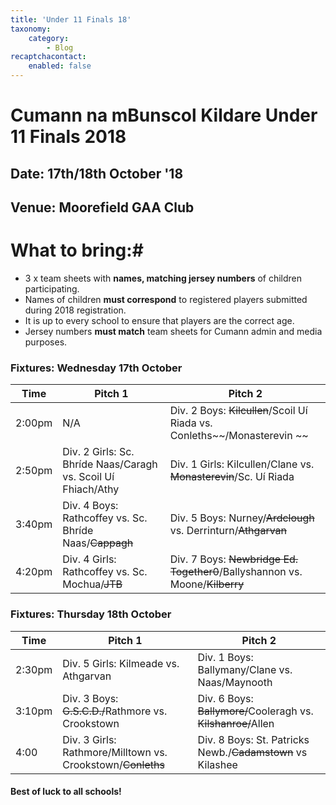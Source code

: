 ```yaml
---
title: 'Under 11 Finals 18'
taxonomy:
    category:
        - Blog
recaptchacontact:
    enabled: false
---
```


# Cumann na mBunscol Kildare Under 11 Finals 2018 #

## Date: 17th/18th October '18

## Venue: Moorefield GAA Club

# What to bring:#
* 3 x team sheets with **names, matching jersey numbers** of children participating.
* Names of children **must correspond** to registered players submitted during 2018 registration.
* It is up to every school to ensure that players are the correct age. 
* Jersey numbers **must match** team sheets for Cumann admin and media purposes.

### Fixtures: Wednesday 17th October
Time | Pitch 1 | Pitch 2 
--- | --- | ---
2:00pm | N/A | Div. 2 Boys: ~~Kilcullen~~/Scoil Uí Riada vs. Conleths~~/Monasterevin ~~
2:50pm | Div. 2 Girls: Sc. Bhríde Naas/Caragh vs. Scoil Uí Fhiach/Athy | Div. 1 Girls: Kilcullen/Clane vs. ~~Monasterevin~~/Sc. Uí Riada |
3:40pm | Div. 4 Boys: Rathcoffey vs. Sc. Bhríde Naas/~~Cappagh~~ | Div. 5 Boys: Nurney/~~Ardclough~~ vs. Derrinturn/~~Athgarvan~~ |
4:20pm | Div. 4 Girls: Rathcoffey vs. Sc. Mochua/~~JTB~~ | Div. 7 Boys: ~~Newbridge Ed. Together0~~/Ballyshannon vs. Moone/~~Kilberry~~

### Fixtures: Thursday 18th October
Time | Pitch 1 | Pitch 2 |
--- | --- | --- |
2:30pm | Div. 5 Girls: Kilmeade vs. Athgarvan | Div. 1 Boys: Ballymany/Clane vs. Naas/Maynooth |
3:10pm | Div. 3 Boys: ~~G.S.C.D./~~Rathmore vs. Crookstown | Div. 6 Boys: ~~Ballymore/~~Cooleragh vs. ~~Kilshanroe/~~Allen |
4:00 | Div. 3 Girls: Rathmore/Milltown vs. Crookstown/~~Conleths~~ | Div. 8 Boys: St. Patricks Newb./~~Cadamstown~~ vs Kilashee |



#### Best of luck to all schools!
